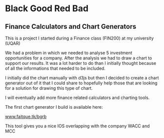 # Black Good Red Bad
## Finance Calculators and Chart Generators

This is a project I started during a Finance class (FIN200) at my university (UQAR)

We had a problem in which we needed to analyse 5 investment opportunities for a company. After the analysis we had to draw a chart to support our results. It was a lot harder to do than I initially thought because of all the informations that needed to be included.

I initially did the chart manually with d3js but then I decided to create a chart generator out of it that I could share to hopefully help those that are looking for a solution for drawing this type of chart.

I will eventually add more finance related calculators and charting tools.

The first chart generator I build is available here:

www.faitque.tk/bgrb

This tool gives you a nice IOS overlapping with the company WACC and MCC